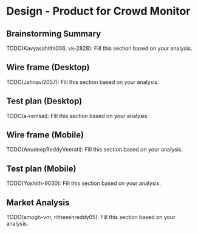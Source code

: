 # Design - Product for Crowd Monitor

## Brainstorming Summary

TODO(Kavyasahithi006, vk-2828): Fill this section based on your analysis.

## Wire frame (Desktop)

TODO(Jahnavi2057): Fill this section based on your analysis.

## Test plan (Desktop)

TODO(a-ramsai): Fill this section based on your analysis.

## Wire frame (Mobile)

TODO(AnudeepReddyVeerati): Fill this section based on your analysis.

## Test plan (Mobile)

TODO(Yoshith-9030): Fill this section based on your analysis.

## Market Analysis

TODO(amogh-vnr, ritheeshreddy05): Fill this section based on your analysis.
